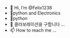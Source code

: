 - 👋 Hi, I’m @Felix1238
- 👀python and Electronics
- 🌱python
- 💞️ 콜라보레이션을 구합니다 ...
- 📫 How to reach me ...

<!---
Felix1238/Felix1238 is a ✨ special ✨ repository because its `README.md` (this file) appears on your GitHub profile.
You can click the Preview link to take a look at your changes.
--->
